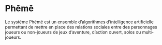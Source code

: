 # Phēmē

Le système Phēmē est un ensemble d’algorithmes d’intelligence artificielle permettant de mettre en place des relations
sociales entre des personnages joueurs ou non-joueurs de jeux d’aventure, d’action ouvert, solos ou multi-joueurs.
